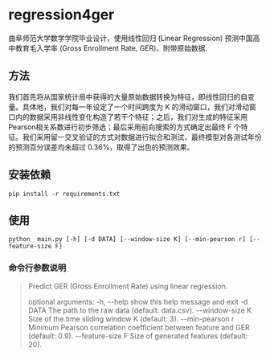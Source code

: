 # regression4ger

曲阜师范大学数学学院毕业设计，使用线性回归 (Linear Regression) 预测中国高中教育毛入学率 (Gross Enrollment Rate, GER)，附带原始数据.

## 方法

我们首先将从国家统计局中获得的大量原始数据转换为特征，即线性回归的自变量。具体地，我们对每一年设定了一个时间跨度为 K 的滑动窗口，我们对滑动窗口内的数据采用非线性变化构造了若干个特征；之后，我们对生成的特征采用Pearson相关系数进行初步筛选；最后采用前向搜索的方式确定出最终 F 个特征。我们采用留一交叉验证的方式对数据进行拟合和测试，最终模型对各测试年份的预测百分误差均未超过 0.36%，取得了出色的预测效果。

## 安装依赖

```shell
pip install -r requirements.txt
```

## 使用

```shell
python  main.py [-h] [-d DATA] [--window-size K] [--min-pearson r] [--feature-size F]
```

### 命令行参数说明

> Predict GER (Gross Enrollment Rate) using linear regression.
>
> optional arguments:
>   -h, --help        show this help message and exit
>   -d DATA           The path to the raw data (default: data.csv).
>   --window-size K   Size of the time sliding window K (default: 3).
>   --min-pearson r   Minimum Pearson correlation coefficient between feature and GER (default: 0.9).
>   --feature-size F  Size of generated features (default: 20).
